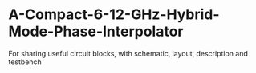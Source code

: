 # A-Compact-6-12-GHz-Hybrid-Mode-Phase-Interpolator
For sharing useful circuit blocks, with schematic, layout, description and testbench
